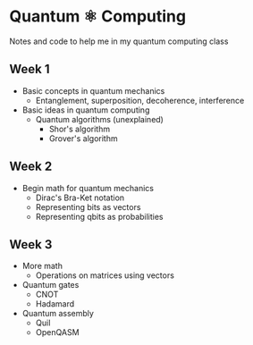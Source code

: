# Quantum ⚛ Computing
Notes and code to help me in my quantum computing class

## Week 1
* Basic concepts in quantum mechanics
  * Entanglement, superposition, decoherence, interference
* Basic ideas in quantum computing
  * Quantum algorithms (unexplained)
    * Shor's algorithm
    * Grover's algorithm

## Week 2
* Begin math for quantum mechanics
  * Dirac's Bra-Ket notation
  * Representing bits as vectors
  * Representing qbits as probabilities

## Week 3
* More math
  * Operations on matrices using vectors
* Quantum gates
  * CNOT
  * Hadamard
* Quantum assembly
  * Quil
  * OpenQASM
